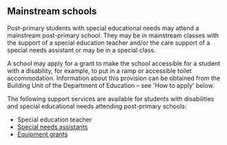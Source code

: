 ##  Mainstream schools

Post-primary students with special educational needs may attend a mainstream
post-primary school. They may be in mainstream classes with the support of a
special education teacher and/or the care support of a special needs assistant
or may be in a special class.

A school may apply for a grant to make the school accessible for a student
with a disability, for example, to put in a ramp or accessible toilet
accommodation. Information about this provision can be obtained from the
Building Unit of the Department of Education – see 'How to apply' below.

The following support services are available for students with disabilities
and special educational needs attending post-primary schools:

  * Special education teacher 
  * [ Special needs assistants ](https://s3-eu-west-1.amazonaws.com/govieassets/13324/62fdf3b19c674eab80fd98468a00290a.pdf)
  * [ Equipment grants ](/en/education/primary-and-post-primary-education/educational-supports/assistive-technology-grant-students-with-disabilities/)
